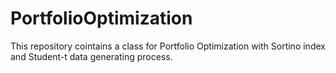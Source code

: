 # PortfolioOptimization
This repository cointains a class for Portfolio Optimization with Sortino index and Student-t data generating process. 

